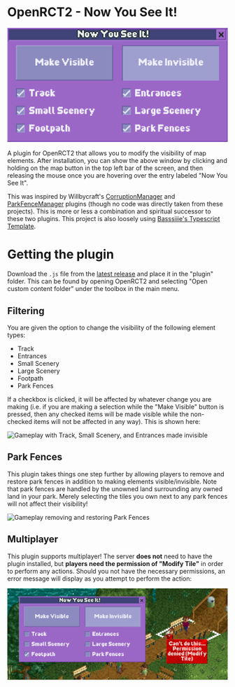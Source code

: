 # OpenRCT2 - Now You See It!

![UI for the "Now You See It!" plugin](https://github.com/KatieZeldaKat/openrct2-now-you-see-it/blob/v1.2.0/.github/interface.png?raw=true)

A plugin for OpenRCT2 that allows you to modify the visibility of map elements. After installation, you can show the above window by clicking and holding on the map button in the top left bar of the screen, and then releasing the mouse once you are hovering over the entry labeled "Now You See It".

This was inspired by Willbycraft's [CorruptionManager](https://github.com/Willbycraft/CorruptionManager) and [ParkFenceManager](https://github.com/Willbycraft/ParkFenceManager) plugins (though no code was directly taken from these projects). This is more or less a combination and spiritual successor to these two plugins. This project is also loosely using [Basssiiie's Typescript Template](https://github.com/Basssiiie/OpenRCT2-Simple-Typescript-Template).

# Getting the plugin

Download the `.js` file from the [latest release](https://github.com/KatieZeldaKat/openrct2-now-you-see-it/releases/latest) and place it in the "plugin" folder. This can be found by opening OpenRCT2 and selecting "Open custom content folder" under the toolbox in the main menu.

## Filtering

You are given the option to change the visibility of the following element types:

- Track
- Entrances
- Small Scenery
- Large Scenery
- Footpath
- Park Fences

If a checkbox is clicked, it will be affected by whatever change you are making (i.e. if you are making a selection while the "Make Visible" button is pressed, then any checked items will be made visible while the non-checked items will not be affected in any way). This is shown here:

![Gameplay with Track, Small Scenery, and Entrances made invisible](https://github.com/KatieZeldaKat/openrct2-now-you-see-it/blob/v1.2.0/.github/filter.gif?raw=true)

## Park Fences

This plugin takes things one step further by allowing players to remove and restore park fences in addition to making elements visible/invisible. Note that park fences are handled by the unowned land surrounding any owned land in your park. Merely selecting the tiles you own next to any park fences will not affect their visibility!

![Gameplay removing and restoring Park Fences](https://github.com/KatieZeldaKat/openrct2-now-you-see-it/blob/v1.2.0/.github/park-fences.gif?raw=true)

## Multiplayer

This plugin supports multiplayer! The server **does not** need to have the plugin installed, but **players need the permission of "Modify Tile"** in order to perform any actions. Should you not have the necessary permissions, an error message will display as you attempt to perform the action:

![Error message saying "Can't do this... Permission denied (Modify Tile)"](https://github.com/KatieZeldaKat/openrct2-now-you-see-it/blob/v1.2.0/.github/permission-denied.png?raw=true)
